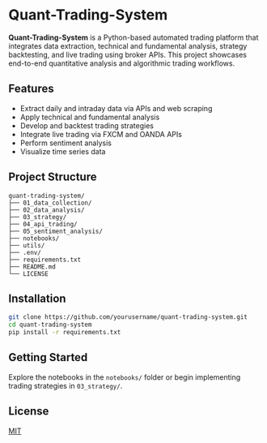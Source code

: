 # Quant-Trading-System

**Quant-Trading-System** is a Python-based automated trading platform that integrates data extraction, technical and fundamental analysis, strategy backtesting, and live trading using broker APIs. This project showcases end-to-end quantitative analysis and algorithmic trading workflows.

## Features

- Extract daily and intraday data via APIs and web scraping
- Apply technical and fundamental analysis
- Develop and backtest trading strategies
- Integrate live trading via FXCM and OANDA APIs
- Perform sentiment analysis
- Visualize time series data

## Project Structure

```
quant-trading-system/
├── 01_data_collection/
├── 02_data_analysis/
├── 03_strategy/
├── 04_api_trading/
├── 05_sentiment_analysis/
├── notebooks/
├── utils/
├── .env/
├── requirements.txt
├── README.md
└── LICENSE
```

## Installation

```bash
git clone https://github.com/yourusername/quant-trading-system.git
cd quant-trading-system
pip install -r requirements.txt
```

## Getting Started

Explore the notebooks in the `notebooks/` folder or begin implementing trading strategies in `03_strategy/`.

## License

[MIT](LICENSE)

